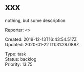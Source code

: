 # xxx

nothing, but some description

Reporter:  <>  

Created: 2019-12-13T16:43:54.517Z  
Updated: 2020-01-22T11:31:28.088Z

Type: task  
Status: backlog  
Priority: 13.75
